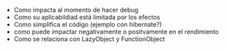 -   Como impacta al momento de hacer debug
-   Como su aplicabildiad está limitada por los efectos
-   Como simplifica el código (ejemplo con hibernate?)
-   como puede impactar negativamente o positvamente en el rendimiento
-   Como se relaciona con LazyObject y FunctionObject

